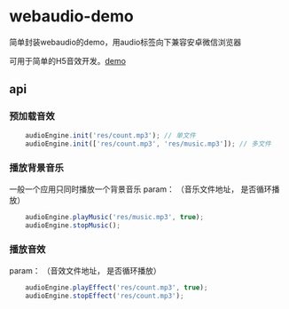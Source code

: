 # webaudio-demo

简单封装webaudio的demo，用audio标签向下兼容安卓微信浏览器

可用于简单的H5音效开发。[demo](http://demo.shihua.im/webaudio-demo/)

## api

### 预加载音效
```js
	audioEngine.init('res/count.mp3'); // 单文件
	audioEngine.init(['res/count.mp3', 'res/music.mp3']); // 多文件

```

### 播放背景音乐
一般一个应用只同时播放一个背景音乐
param： （音乐文件地址， 是否循环播放）
```js
	audioEngine.playMusic('res/music.mp3', true);
	audioEngine.stopMusic();

```

### 播放音效
param： （音效文件地址， 是否循环播放）
```js
	audioEngine.playEffect('res/count.mp3', true);
	audioEngine.stopEffect('res/count.mp3');

```